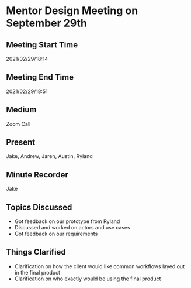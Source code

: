 # Mentor Design Meeting on September 29th
## Meeting Start Time
2021/02/29/18:14

## Meeting End Time
2021/02/29/18:51

## Medium
Zoom Call

## Present
Jake, Andrew, Jaren, Austin, Ryland

## Minute Recorder
Jake

## Topics Discussed
<ul>
    <li>Got feedback on our prototype from Ryland
    <li>Discussed and worked on actors and use cases
    <li>Got feedback on our requirements 
</ul>

## Things Clarified
<ul>
    <li>Clarification on how the client would like common workflows layed out in the final product
    <li>Clarification on who exactly would be using the final product
</ul>